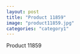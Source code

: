 ```yaml
---
layout: post
title: "Product 11859"
image: "product11859.jpg"
categories: "category1"
---
```

Product 11859
